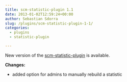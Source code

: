 ```yaml
---
title: scm-statistic-plugin 1.1
date: 2013-01-02T12:59:24+00:00
author: Sebastian Sdorra
slug: /plugins/scm-statistic-plugin-1-1/
categories:
  - plugins
  - statistic-plugin

---
```

New version of the <a title="scm-statistic-plugin" href="https://bitbucket.org/sdorra/scm-statistic-plugin" target="_blank">scm-statistic-plugin</a> is available.

**Changes:**

- added option for admins to manually rebuild a statistic

